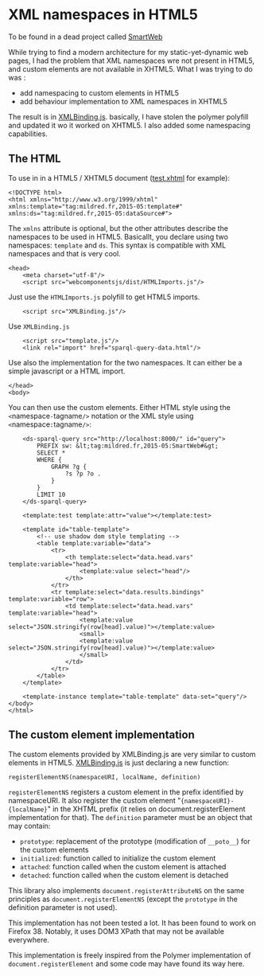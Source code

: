XML namespaces in HTML5
=======================

To be found in a dead project called [SmartWeb](https://gitlab.com/mildred593/SmartWeb/)

While trying to find a modern architecture for my static-yet-dynamic web pages, I had the problem that XML namespaces wre not present in HTML5, and custom elements are not available in XHTML5. What I was trying to do was :

- add namespacing to custom elements in HTML5
- add behaviour implementation to XML namespaces in XHTML5

The result is in [XMLBinding.js](https://gitlab.com/mildred593/SmartWeb/blob/master/XMLBinding.js). basically, I have stolen the polymer polyfill and updated it wo it worked on XHTML5. I also added some namespacing capabilities.

The HTML
--------

To use in in a HTML5 / XHTML5 document ([test.xhtml](https://gitlab.com/mildred593/SmartWeb/blob/master/test.xhtml) for example):

    <!DOCTYPE html>
    <html xmlns="http://www.w3.org/1999/xhtml" xmlns:template="tag:mildred.fr,2015-05:template#" xmlns:ds="tag:mildred.fr,2015-05:dataSource#">

The `xmlns` attribute is optional, but the other attributes describe the namespaces to be used in HTML5. Basicallt, you declare using two namespaces: `template` and `ds`. This syntax is compatible with XML namespaces and that is very cool.

    <head>
        <meta charset="utf-8"/>
        <script src="webcomponentsjs/dist/HTMLImports.js"/>

Just use the `HTMLImports.js` polyfill to get HTML5 imports.

        <script src="XMLBinding.js"/>

Use `XMLBinding.js`

        <script src="template.js"/>
        <link rel="import" href="sparql-query-data.html"/>

Use also the implementation for the two namespaces. It can either be a simple javascript or a HTML import.

    </head>
    <body>

You can then use the custom elements. Either HTML style using the `<`namespace`-`tagname`/>` notation or the XML style using `<`namespace`:`tagname`/>`:

        <ds-sparql-query src="http://localhost:8000/" id="query">
            PREFIX sw: &lt;tag:mildred.fr,2015-05:SmartWeb#&gt;
            SELECT *
            WHERE {
                GRAPH ?g {
                    ?s ?p ?o .
                }
            }
            LIMIT 10
        </ds-sparql-query>
    	
    	<template:test template:attr="value"></template:test>
    
        <template id="table-template">
            <!-- use shadow dom style templating -->
            <table template:variable="data">
                <tr>
                    <th template:select="data.head.vars" template:variable="head">
                        <template:value select="head"/>
                    </th>
                </tr>
                <tr template:select="data.results.bindings" template:variable="row">
                    <td template:select="data.head.vars" template:variable="head">
                        <template:value select="JSON.stringify(row[head].value)"></template:value>
    					<small>
                        <template:value select="JSON.stringify(row[head].value)"></template:value>
    					</small>
                    </td>
                </tr>
            </table>
        </template>
    
        <template-instance template="table-template" data-set="query"/>
    </body>
    </html>

The custom element implementation
---------------------------------

The custom elements provided by XMLBinding.js are very similar to custom elements in HTML5. [XMLBinding.js](https://gitlab.com/mildred593/SmartWeb/blob/master/XMLBinding.js) is just declaring a new function:

    registerElementNS(namespaceURI, localName, definition)

`registerElementNS` registers a custom
element in the prefix identified by namespaceURI. It also register the custom
element "`{namespaceURI}-{localName}`" in the XHTML prefix (it relies on
document.registerElement implementation for that). The `definition` parameter
must be an object that may contain:

  - `prototype`: replacement of the prototype (modification of `__poto__`) for
    the custom elements
  - `initialized`: function called to initialize the custom element
  - `attached`: function called when the custom element is attached
  - `detached`: function called when the custom element is detached

This library also implements `document.registerAttributeNS` on the same
 principles as `document.registerElementNS` (except the `prototype` in the
definition parameter is not used).

This implementation has not been tested a lot. It has been found to work on
Firefox 38. Notably, it uses DOM3 XPath that may not be available everywhere.

This implementation is freely inspired from the Polymer implementation of
`document.registerElement` and some code may have found its way here.


